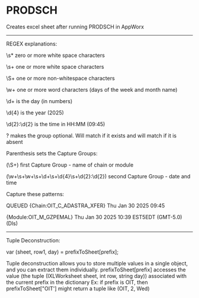 # PRODSCH
Creates excel sheet after running PRODSCH in AppWorx

------------------------------------------------------

REGEX explanations:

 \s* zero or more white space characters
 
 \s+ one or more white space characters
 
 \S+ one or more non-whitespace characters
 
 \w+ one or more word characters (days of the week and month name)
 
 \d+ is the day (in numbers)
 
 \d{4} is the year (2025)
 
 \d{2}:\d{2} is the time in HH:MM (09:45)
 
 ? makes the group optional. Will match if it exists and will match if it is absent


Parenthesis sets the Capture Groups:

(\S+) first Capture Group - name of chain or module

(\w+\s+\w+\s+\d+\s+\d{4}\s+\d{2}:\d{2}) second Capture Group - date and time


Capture these patterns:

 QUEUED       {Chain:OIT_C_ADASTRA_XFER} Thu Jan 30 2025 09:45 
 
 {Module:OIT_M_GZPEMAL} Thu Jan 30 2025 10:39 EST5EDT (GMT-5.0) (Dls)

---------------------------------------------------------------------------------------

Tuple Deconstruction:

 var (sheet, row1, day) = prefixToSheet[prefix]; 
 
 Tuple deconstruction allows you to store multiple values in a single object, and you can extract them individually.
 prefixToSheet[prefix] accesses the value (the tuple (IXLWorksheet sheet, int row, string day)) associated with the current prefix in the dictionary
 Ex: if prefix is OIT, then prefixToSheet["OIT'] might return a tuple like (OIT, 2, Wed)
